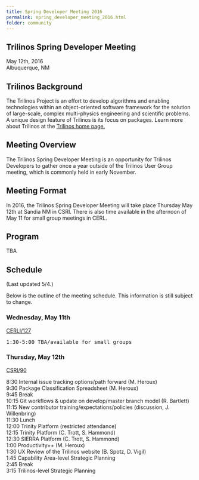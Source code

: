 ```yaml
---
title: Spring Developer Meeting 2016
permalink: spring_developer_meeting_2016.html
folder: community
---
```


## Trilinos Spring Developer Meeting  
May 12th, 2016  
Albuquerque, NM

## Trilinos Background

The Trilinos Project is an effort to develop algorithms and enabling technologies within an object-oriented software framework for the solution of large-scale, complex multi-physics engineering and scientific problems. A unique design feature of Trilinos is its focus on packages. Learn more about Trilinos at the [Trilinos home page.](http://trilinos.org/ "Trilinos Home Page")

## Meeting Overview

The Trilinos Spring Developer Meeting is an opportunity for Trilinos Developers to gather once a year outside of the Trilinos User Group meeting, which is commonly held in early November.

## Meeting Format

In 2016, the Trilinos Spring Developer Meeting will take place Thursday May 12th at Sandia NM in CSRI. There is also time available in the afternoon of May 11 for small group meetings in CERL.

## Program

TBA

## Schedule

(Last updated 5/4.)

Below is the outline of the meeting schedule. This information is still subject to change.

### Wednesday, May 11th

<span style="text-decoration: underline;">CERLI/127</span>

<tt>1:30-5:00 TBA/available for small groups</tt>

### Thursday, May 12th

<span style="text-decoration: underline;">CSRI/90</span>

8:30 Internal issue tracking options/path forward (M. Heroux)  
9:30 Package Classification Spreadsheet (M. Heroux)  
9:45 Break  
10:15 Git workflows & update on develop/master branch model (R. Bartlett)  
11:15 New contributor training/expectations/policies (discussion, J. Willenbring)  
11:30 Lunch  
12:00 Trinity Platform (restricted attendance)  
12:15 Trinity Platform (C. Trott, S. Hammond)  
12:30 SIERRA Platform (C. Trott, S. Hammond)  
1:00 Productivity++ (M. Heroux)  
1:30 UX Review of the Trilinos website (B. Spotz, D. Vigil)  
1:45 Capability Area-level Strategic Planning  
2:45 Break  
3:15 Trilinos-level Strategic Planning